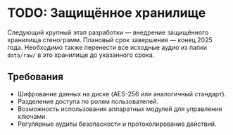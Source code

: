 # TODO: Защищённое хранилище

Следующий крупный этап разработки — внедрение защищённого хранилища стенограмм. Плановый срок завершения — конец 2025 года. Необходимо также перенести все исходные аудио из папки `data/raw/` в это хранилище до указанного срока.

## Требования
- Шифрование данных на диске (AES-256 или аналогичный стандарт).
- Разделение доступа по ролям пользователей.
- Возможность использования аппаратных модулей для управления ключами.
- Регулярные аудиты безопасности и протоколирование действий.

